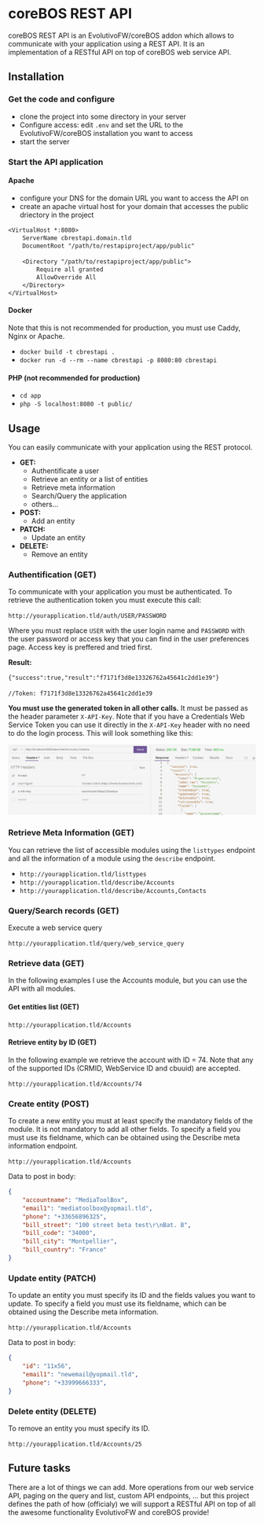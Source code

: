 # coreBOS REST API

coreBOS REST API is an EvolutivoFW/coreBOS addon which allows to communicate with your application using a REST API. It is an implementation of a RESTful API on top of coreBOS web service API.

## Installation

### Get the code and configure

- clone the project into some directory in your server
- Configure access: edit `.env` and set the URL to the EvolutivoFW/coreBOS installation you want to access
- start the server

### Start the API application

#### Apache

- configure your DNS for the domain URL you want to access the API on
- create an apache virtual host for your domain that accesses the public driectory in the project

```
<VirtualHost *:8080>
	ServerName cbrestapi.domain.tld
	DocumentRoot "/path/to/restapiproject/app/public"

	<Directory "/path/to/restapiproject/app/public">
		Require all granted
		AllowOverride All
	</Directory>
</VirtualHost>
```

#### Docker

Note that this is not recommended for production, you must use Caddy, Nginx or Apache.

- `docker build -t cbrestapi .`
- `docker run -d --rm --name cbrestapi -p 8080:80 cbrestapi`

#### PHP (not recommended for production)

- `cd app`
- `php -S localhost:8080 -t public/`

## Usage

You can easily communicate with your application using the REST protocol.

- **GET:** 
	- Authentificate a user
	- Retrieve an entity or a list of entities
	- Retrieve meta information
	- Search/Query the application
	- others...
- **POST:**
  - Add an entity
- **PATCH:** 
  - Update an entity
- **DELETE:** 
  - Remove an entity

### Authentification (GET)

To communicate with your application you must be authenticated. To retrieve the authentication token you must execute this call:

`http://yourapplication.tld/auth/USER/PASSWORD`

Where you must replace `USER` with the user login name and `PASSWORD` with the user password or access key that you can find in the user preferences page. Access key is preffered and tried first.

**Result:**

```
{"success":true,"result":"f7171f3d8e13326762a45641c2dd1e39"}

//Token: f7171f3d8e13326762a45641c2dd1e39
```

**You must use the generated token in all other calls.** It must be passed as the header parameter `X-API-Key`. Note that if you have a Credentials Web Service Token you can use it directly in the `X-API-Key` header with no need to do the login process. This will look something like this:

![X-API-Key Header](APIKeyHeader.png)

### Retrieve Meta Information (GET)

You can retrieve the list of accessible modules using the `listtypes` endpoint and all the information of a module using the `describe` endpoint.

- `http://yourapplication.tld/listtypes`
- `http://yourapplication.tld/describe/Accounts`
- `http://yourapplication.tld/describe/Accounts,Contacts`

### Query/Search records (GET)

Execute a web service query

`http://yourapplication.tld/query/web_service_query`


### Retrieve data (GET)

In the following examples I use the Accounts module, but you can use the API with all modules.

#### Get entities list (GET)

`http://yourapplication.tld/Accounts`

#### Retrieve entity by ID (GET)

In the following example we retrieve the account with ID = 74. Note that any of the supported IDs (CRMID, WebService ID and cbuuid) are accepted.

`http://yourapplication.tld/Accounts/74`

### Create entity (POST)

To create a new entity you must at least specify the mandatory fields of the module. It is not mandatory to add all other fields. To specify a field you must use its fieldname, which can be obtained using the Describe meta information endpoint.

`http://yourapplication.tld/Accounts`

Data to post in body:

```json
{
	"accountname": "MediaToolBox",
	"email1": "mediatoolbox@yopmail.tld",
	"phone": "+33656896325",
	"bill_street": "100 street beta test\r\nBat. B",
	"bill_code": "34000",
	"bill_city": "Montpellier",
	"bill_country": "France"
}
```

### Update entity (PATCH)

To update an entity you must specify its ID and the fields values you want to update. To specify a field you must use its fieldname, which can be obtained using the Describe meta information.

`http://yourapplication.tld/Accounts`

Data to post in body:

```json
{
	"id": "11x56",
	"email1": "newemail@yopmail.tld",
	"phone": "+33999666333",
}
```

### Delete entity (DELETE)

To remove an entity you must specify its ID.

`http://yourapplication.tld/Accounts/25`

## Future tasks

There are a lot of things we can add. More operations from our web service API, paging on the query and list, custom API endpoints, ... but this project defines the path of how (officialy) we will support a RESTful API on top of all the awesome functionality EvolutivoFW and coreBOS provide!

